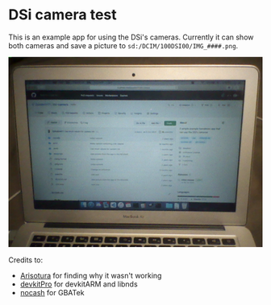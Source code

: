# DSi camera test

This is an example app for using the DSi's cameras. Currently it can show both cameras and save a picture to `sd:/DCIM/100DSI00/IMG_####.png`.

![Example photo](resources/example.png)

Credits to:
- [Arisotura](http://kuribo64.net) for finding why it wasn't working
- [devkitPro](https://github.com/devkitPro) for devkitARM and libnds
- [nocash](https://problemkaputt.de) for GBATek
